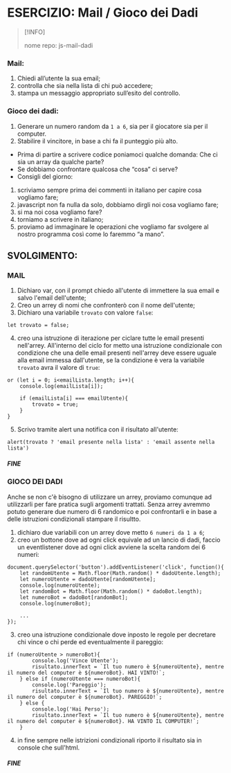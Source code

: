 # ESERCIZIO: Mail / Gioco dei Dadi

>[!INFO]
>
> nome repo: js-mail-dadi

### Mail:
1. Chiedi all’utente la sua email;
2. controlla che sia nella lista di chi può accedere;
3. stampa un messaggio appropriato sull’esito del controllo.

### Gioco dei dadi:
1. Generare un numero random da `1 a 6`, sia per il giocatore sia per il computer.
2. Stabilire il vincitore, in base a chi fa il punteggio più alto.
- Prima di partire a scrivere codice poniamoci qualche domanda:
Che ci sia un array da qualche parte?
- Se dobbiamo confrontare qualcosa che “cosa” ci serve?
- Consigli del giorno:
1. scriviamo sempre prima dei commenti in italiano per capire cosa vogliamo fare;
2. javascript non fa nulla da solo, dobbiamo dirgli noi cosa vogliamo fare;
3. si ma noi cosa vogliamo fare?
4. torniamo a scrivere in italiano;
5. proviamo ad immaginare le operazioni che vogliamo far svolgere al nostro programma così come lo faremmo “a mano”.

## SVOLGIMENTO:
### MAIL
1. Dichiaro var, con il prompt chiedo all'utente di immettere la sua email e salvo l'email dell'utente;
2. Creo un arrey di nomi che confronterò con il nome dell'utente;
3. Dichiaro una variabile `trovato` con valore `false`:
```
let trovato = false;
```
4. creo una istruzione di iterazione per ciclare tutte le email presenti nell'arrey. All'interno del ciclo for metto una istruzione condizionale con condizione che una delle email presenti nell'arrey deve essere uguale alla email immessa dall'utente, se la condizione è vera la variabile `trovato` avra il valore di `true`:
```
or (let i = 0; i<emailLista.length; i++){
    console.log(emailLista[i]);

    if (emailLista[i] === emailUtente){
        trovato = true;
    }    
}
```
5. Scrivo tramite alert una notifica con il risultato all'utente:
```
alert(trovato ? 'email presente nella lista' : 'email assente nella lista')

```
##### FINE

### GIOCO DEI DADI
Anche se non c'è bisogno di utilizzare un arrey, proviamo comunque ad utilizzarli per fare pratica sugli argomenti trattati.
Senza arrey avremmo potuto generare due numero di 6 randomico e poi confrontarli e in base a delle istruzioni condizionali stampare il risultto.
1. dichiaro due variabili con un arrey dove metto `6 numeri da 1 a 6`;
2. creo un bottone dove ad ogni click equivale ad un lancio di dadi, faccio un eventlistener dove ad ogni click avviene la scelta random dei 6 numeri:
```
document.querySelector('button').addEventListener('click', function(){
    let randomUtente = Math.floor(Math.random() * dadoUtente.length);
    let numeroUtente = dadoUtente[randomUtente];
    console.log(numeroUtente);
    let randomBot = Math.floor(Math.random() * dadoBot.length);
    let numeroBot = dadoBot[randomBot];
    console.log(numeroBot);

    ...
});
```
3. creo una istruzione condizionale dove inposto le regole per decretare chi vince o chi perde ed eventualmente il pareggio:
```
if (numeroUtente > numeroBot){
        console.log('Vince Utente');
        risultato.innerText = `Il tuo numero è ${numeroUtente}, mentre il numero del computer è ${numeroBot}. HAI VINTO!`;
    } else if (numeroUtente === numeroBot){
        console.log('Pareggio');
        risultato.innerText = `Il tuo numero è ${numeroUtente}, mentre il numero del computer è ${numeroBot}. PAREGGIO!`;
    } else {
        console.log('Hai Perso');
        risultato.innerText = `Il tuo numero è ${numeroUtente}, mentre il numero del computer è ${numeroBot}. HA VINTO IL COMPUTER!`;
    }
```
4. in fine sempre nelle istrizioni condizionali riporto il risultato sia in console che sull'html.

##### FINE
